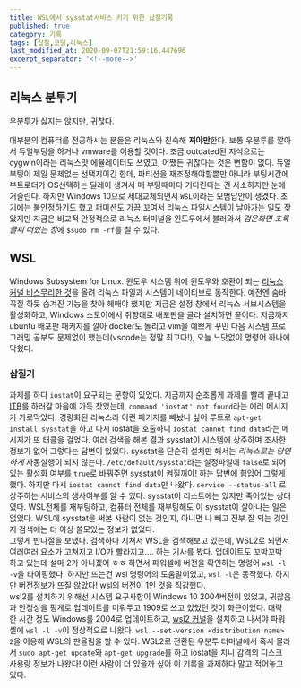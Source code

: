 ```yaml
---
title: WSL에서 sysstat서비스 키기 위한 삽질기록
published: true
category: 기록
tags: [삽질,코딩,리눅스]
last_modified_at: 2020-09-07T21:59:16.447696
excerpt_separator: '<!--more-->'
---
```


## 리눅스 분투기

우분투가 싫지는 않지만, 귀찮다. 
<!--more-->
대부분의 컴퓨터를 전공하시는 분들은 리눅스와 친숙해 **져야만**한다. 보통 우분투를 깔아서 듀얼부팅을 하거나 vmware를 이용할 것이다. 조금 outdated된 지식으로는 cygwin이라는 리눅스맛 에뮬레이터도 쓰였고, 어쨌든 귀찮다는 것은 변함이 없다. 듀얼부팅이 제일 문제없는 선택지이긴 한데, 파티션을 재조정해야할뿐만 아니라 부팅시간에 부트로더가 OS선택하는 딜레이 생겨서 매 부팅때마다 기다린다는 건 사소하지만 눈에 거슬린다. 하지만 Windows 10으로 세대교체되면서 `WSL`이라는 모범답안이 생겼다. 초기에는 불안정하기도 했고 퍼미션도 가끔 꼬여서 리눅스 파일시스템이 날아가는 일도 잦았지만 지금은 비교적 안정적으로 리눅스 터미널을 윈도우에서 불러와서 *검은화면 초록글씨 떠있는 창*에 `$sudo rm -rf`를 칠 수 있다.  

## WSL

Windows Subsystem for Linux. 윈도우 시스템 위에 윈도우와 호환이 되는 [리눅스 커널 비스무리한 것](https://github.com/Microsoft/WSL2-Linux-Kernel)을 올려 리눅스 파일과 시스템이 네이티브로 동작한다. 예전엔 숨바꼭질 하듯 숨겨진 기능을 찾아 헤매야 했지만 지금은 설정 창에서 리눅스 서브시스템을 활성화하고, Windows 스토어에서 취향대로 배포판을 골라 설치하면 끝이다.
지금까지 ubuntu 배포판 패키지를 깔아 docker도 돌리고 vim을 예쁘게 꾸민 다음 시스템 프로그래밍 공부도 문제없이 했는데(vscode는 정말 최고다!), 오늘 느닷없이 명령어 하나에 막혔다. 

### 삽질기

과제를 하다 `iostat`이 요구되는 문항이 있었다. 지금까지 순조롭게 과제를 빨리 끝내고 [ITB](https://store.steampowered.com/app/590380/Into_the_Breach/)를 하러갈 마음에 가득 찼었는데, `command 'iostat' not found`라는 에러 메시지가 가로막았다. 경량화된 리눅스라 이런 패키지를 빼놨나 싶어 루트로 `apt-get install sysstat`을 하고 다시 iostat을 호출하니 `iostat cannot find data`라는 메시지가 또 태클을 걸었다. 여러 검색을 해본 결과 sysstat이 시스템에 상주하며 조사한 정보가 없어 그렇다는 답변이 있었다. sysstat을 단순히 설치만 해서는 *리눅스로는 당연하게* 자동실행이 되지 않는다. `/etc/default/sysstat`라는 설정파일에 `false`로 되어있는 활성화 여부를 `true`로 바꿔주면 sysstat이 켜질꺼야! 하는 답변에 힘입어 그렇게 했다. 하지만 다시 `iostat cannot find data`만 나왔다. `service --status-all` 로 상주하는 서비스의 생사여부를 알 수 있다. sysstat이 리스트에는 있지만 죽어있는 상태였다. WSL전체를 재부팅하고, 컴퓨터 전체를 재부팅해도 이 sysstat이 살아나는 일은 없었다. WSL에 sysstat을 써본 사람이 없는 것인지, 아니면 나 빼고 전부 잘 되는 것인지 검색에는 더 이상 쓸모있는 정보가 없었다.  
그렇게 반나절을 보냈다. 검색하다 지쳐서 WSL을 검색해보고 있는데, WSL2로 되면서 여러여러 요소가 고쳐지고 I/O가 빨라지고.... 하는 기사를 봤다. 업데이트도 꼬박꼬박 하고 있는데 설마 2가 아니겠어 ㅎㅎ 하면서 파워셀에 버전을 확인하는 명령어 `wsl -l -v`을 타이핑했다. 하지만 뜨는건 wsl 명령어의 도움말이었고, `wsl -l`은 동작했다. 하지만 버전정보가 뜨질 않았다! wsl의 버전이 1인 것을 직감했다.  
wsl2를 설치하기 위해선 시스템 요구사항이 Windows 10 2004버전이 있었고, 귀찮음과 안정성을 핑계로 업데이트를 미뤄두고 1909로 쓰고 있었던 것이 화근이었다. 대략 한 시간 정도 Windows를 2004로 업데이트하고, [wsl2 커널](https://docs.microsoft.com/ko-kr/windows/wsl/wsl2-kernel)을 설치하고 나서야 파워셀에 `wsl -l -v`이 정상적으로 나왔다. `wsl --set-version <distribution name> 2`을 이용해 WSL의 판올림을 할 수 있다. WSL2로 전환된 우분투 터미널에서 혹시 몰라서 `sudo apt-get update`와 `apt-get upgrade`를 하고 iostat을 치니 감격의 디스크 사용량 정보가 나왔다! 이런 사람이 더 있을까 싶어 이 기록을 과제하다 말고 적어놓고 있다. 